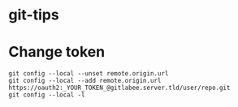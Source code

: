 # git-tips

# Change token
```
git config --local --unset remote.origin.url
git config --local --add remote.origin.url https://oauth2:_YOUR_TOKEN_@gitlabee.server.tld/user/repo.git
git config --local -l
```
